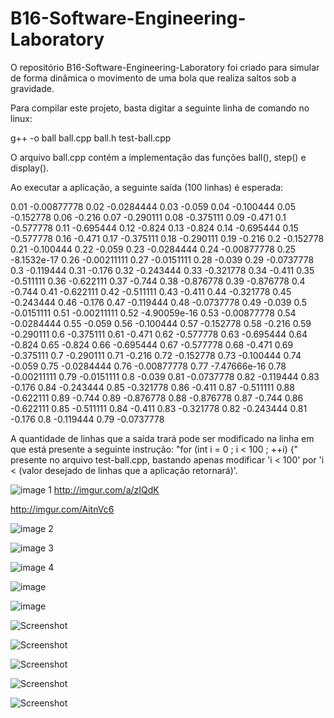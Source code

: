 # B16-Software-Engineering-Laboratory

O repositório B16-Software-Engineering-Laboratory foi criado para simular de forma dinâmica o movimento de uma bola que realiza saltos sob a gravidade.

Para compilar este projeto, basta digitar a seguinte linha de comando no linux:



g++ -o ball	ball.cpp ball.h test-ball.cpp


O arquivo ball.cpp contém a implementação das funções ball(), step() e display().


Ao executar a aplicação, a seguinte saída (100 linhas) é esperada:


0.01	-0.00877778
0.02	-0.0284444
0.03	-0.059
0.04	-0.100444
0.05	-0.152778
0.06	-0.216
0.07	-0.290111
0.08	-0.375111
0.09	-0.471
0.1	-0.577778
0.11	-0.695444
0.12	-0.824
0.13	-0.824
0.14	-0.695444
0.15	-0.577778
0.16	-0.471
0.17	-0.375111
0.18	-0.290111
0.19	-0.216
0.2	-0.152778
0.21	-0.100444
0.22	-0.059
0.23	-0.0284444
0.24	-0.00877778
0.25	-8.1532e-17
0.26	-0.00211111
0.27	-0.0151111
0.28	-0.039
0.29	-0.0737778
0.3	-0.119444
0.31	-0.176
0.32	-0.243444
0.33	-0.321778
0.34	-0.411
0.35	-0.511111
0.36	-0.622111
0.37	-0.744
0.38	-0.876778
0.39	-0.876778
0.4	-0.744
0.41	-0.622111
0.42	-0.511111
0.43	-0.411
0.44	-0.321778
0.45	-0.243444
0.46	-0.176
0.47	-0.119444
0.48	-0.0737778
0.49	-0.039
0.5	-0.0151111
0.51	-0.00211111
0.52	-4.90059e-16
0.53	-0.00877778
0.54	-0.0284444
0.55	-0.059
0.56	-0.100444
0.57	-0.152778
0.58	-0.216
0.59	-0.290111
0.6	-0.375111
0.61	-0.471
0.62	-0.577778
0.63	-0.695444
0.64	-0.824
0.65	-0.824
0.66	-0.695444
0.67	-0.577778
0.68	-0.471
0.69	-0.375111
0.7	-0.290111
0.71	-0.216
0.72	-0.152778
0.73	-0.100444
0.74	-0.059
0.75	-0.0284444
0.76	-0.00877778
0.77	-7.47666e-16
0.78	-0.00211111
0.79	-0.0151111
0.8	-0.039
0.81	-0.0737778
0.82	-0.119444
0.83	-0.176
0.84	-0.243444
0.85	-0.321778
0.86	-0.411
0.87	-0.511111
0.88	-0.622111
0.89	-0.744
0.89	-0.876778
0.88	-0.876778
0.87	-0.744
0.86	-0.622111
0.85	-0.511111
0.84	-0.411
0.83	-0.321778
0.82	-0.243444
0.81	-0.176
0.8	-0.119444
0.79	-0.0737778



A quantidade de linhas que a saída trará pode ser modificado na linha em que está presente a seguinte instrução: "for (int i = 0 ; i < 100 ; ++i) {" presente no arquivo test-ball.cpp, bastando apenas modificar 'i < 100' por 'i < (valor desejado de linhas que a aplicação retornará)'.

![image](https://{cdn.pbrd.co/images/1rGDJGUuj.png})	1
http://imgur.com/a/zIQdK

http://imgur.com/AitnVc6

![image]({https://cdn.pbrd.co/images/1rGDJGUuj.png})	2



![image]({http://cdn.pbrd.co/images/1rGDJGUuj.png})	3


![image](http://{cdn.pbrd.co/images/1rGDJGUuj.png})	4

![image](https://cdn.pbrd.co/images/1rGDJGUuj.png)

![image](http://cdn.pbrd.co/images/1rGDJGUuj.png)

![Screenshot](https://cdn.pbrd.co/images/1rGDJGUuj.png)

![Screenshot](http://cdn.pbrd.co/images/1rGDJGUuj.png)

![Screenshot](https://{cdn.pbrd.co/images/1rGDJGUuj.png})

![Screenshot](https://cdn.pbrd.co/images/1rGDJGUuj.png)

![Screenshot]({https://cdn.pbrd.co/images/1rGDJGUuj.png})





